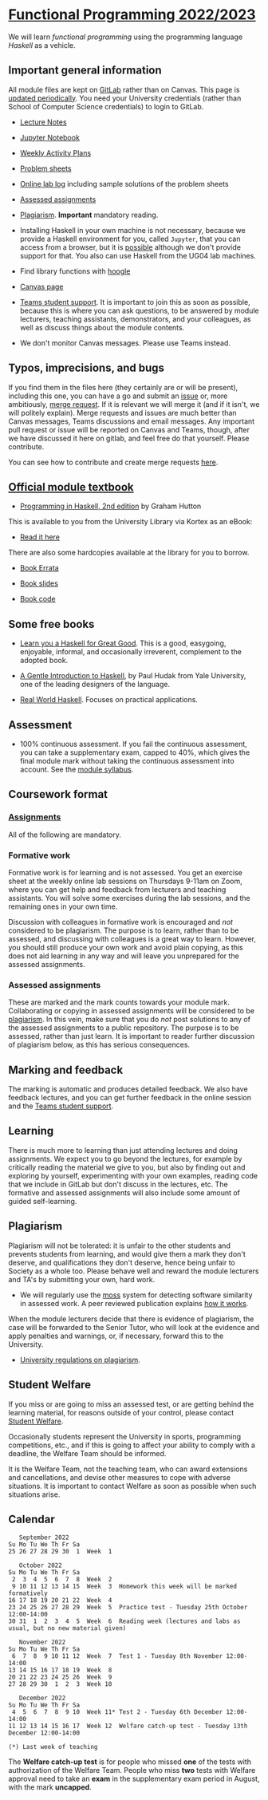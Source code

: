 # [Functional Programming 2022/2023](https://canvas.bham.ac.uk/courses/65655)

We will learn *functional programming* using the programming language *Haskell* as a vehicle.

## Important general information

All module files are kept on [GitLab](https://git.cs.bham.ac.uk/fp/learning-2022/-/blob/main/README.md) rather than on Canvas. This page is [updated periodically](https://git.cs.bham.ac.uk/-/ide/project/mhe/fp-learning-2022). You need your University credentials (rather than School of Computer Science credentials) to login to GitLab.

* [Lecture Notes](files/LectureNotes/README.md)

* [Jupyter Notebook](https://jupyter.apps.okd.aws.cs.bham.ac.uk/)

* [Weekly Activity Plans](files/ActivityPlans/README.md)

* [Problem sheets](files/ProblemSheets/README.md)

* [Online lab log](files/LabLog/README.md) including sample solutions of the problem sheets

* [Assessed assignments](files/Assignments/README.md)

* [Plagiarism](#plagiarism). **Important** mandatory reading.

* Installing Haskell in your own machine is not necessary, because we provide a Haskell environment for you, called `Jupyter`, that you can access from a browser, but it is [possible](files/Resources/installing-haskell.md) although we don't provide support for that. You also can use Haskell from the UG04 lab machines.

* Find library functions with [hoogle](https://hoogle.haskell.org/)

* [Canvas page](https://canvas.bham.ac.uk/courses/65655)

* [Teams student support](https://teams.microsoft.com/l/team/19%3aRr272rvRTEv-FSiEiCX5v7WnmAHikF-4vE3jwihfAio1%40thread.tacv2/conversations?groupId=3e7869ea-102e-4c94-bb4c-426c2df6111e&tenantId=b024cacf-dede-4241-a15c-3c97d553e9f3). It is important to join this as soon as possible, because this is where you can ask questions, to be answered by module lecturers, teaching assistants, demonstrators, and your colleagues, as well as discuss things about the module contents.

* We don't monitor Canvas messages. Please use Teams instead.

## Typos, imprecisions, and bugs

If you find them in the files here (they certainly are or will be present), including this one, you can have a go and submit an [issue](https://git.cs.bham.ac.uk/fp/learning-2022/-/issues) or, more ambitiously, [merge request](https://docs.gitlab.com/ee/user/project/merge_requests/creating_merge_requests.html). If it is relevant we will merge it (and if it isn't, we will politely explain). Merge requests and issues are much better than Canvas messages, Teams discussions and email messages. Any important pull request or issue will be reported on Canvas and Teams, though, after we have discussed it here on gitlab, and feel free do that yourself. Please contribute.

You can see how to contribute and create merge requests [here](CONTRIBUTING.md).

## [Official module textbook](https://rl.talis.com/3/bham/lists/C9A9B3B5-0505-08C0-23A3-2A6A14A3CB1E.html?lang=en)

* [Programming in Haskell, 2nd edition](http://www.cs.nott.ac.uk/~pszgmh/pih.html) by Graham Hutton

This is available to you from the University Library via Kortex as an eBook:

* [Read it here](https://bham.rl.talis.com/link?url=https%3A%2F%2Fapp.kortext.com%2FShibboleth.sso%2FLogin%3FentityID%3Dhttps%253A%252F%252Fidp.bham.ac.uk%252Fshibboleth%26target%3Dhttps%253A%252F%252Fapp.kortext.com%252Fborrow%252F382335&sig=70da9a4ff905dba3523840088f10e61e90877af4795f3070b3775767fa856348)

There are also some hardcopies available at the library for you to borrow.

* [Book Errata](http://www.cs.nott.ac.uk/~pszgmh/pih-errata.html)

* [Book slides](files/Resources/Book/slides)

* [Book code](files/Resources/Book/code)

## Some free books

* [Learn you a Haskell for Great Good](http://learnyouahaskell.com/). This is a good, easygoing, enjoyable, informal, and occasionally irreverent, complement to the adopted book.

* [A Gentle Introduction to Haskell](https://www.haskell.org/tutorial/), by Paul Hudak from Yale University, one of the leading designers of the language.

* [Real World Haskell](http://book.realworldhaskell.org/read/). Focuses on practical applications.

## Assessment

* 100% continuous assessment. If you fail the continuous assessment, you can take a supplementary exam, capped to 40%, which gives the final module mark without taking the continuous assessment into account. See the [module syllabus](https://www.cs.bham.ac.uk/internal/modules/2022/06-34253/).

## Coursework format

### [Assignments](https://canvas.bham.ac.uk/courses/65655/assignments)

All of the following are mandatory.

### Formative work

  Formative work is for learning and is not assessed. You get an exercise sheet at the weekly online lab sessions on Thursdays 9-11am on Zoom, where you can get help and feedback from lecturers and teaching assistants. You will solve some exercises during the lab sessions, and the remaining ones in your own time.

  Discussion with colleagues in formative work is encouraged and *not* considered to be plagiarism. The purpose is to learn, rather than to be assessed, and discussing with colleagues is a great way to learn. However, you should still produce your own work and avoid plain copying, as this does not aid learning in any way and will leave you unprepared for the assessed assignments.

### Assessed assignments

  These are marked and the mark counts towards your module mark.
  Collaborating or copying in assessed assignments will be considered to be [plagiarism](https://intranet.birmingham.ac.uk/as/studentservices/conduct/plagiarism/index.aspx).
  In this vein, make sure that you do *not* post solutions to any of the assessed assignments to a public repository. The purpose is to be assessed, rather than just learn.
  It is important to reader further discussion of plagiarism below, as this has serious consequences.

## Marking and feedback

The marking is automatic and produces detailed feedback. We also have feedback lectures, and you can get further feedback in the online session and the [Teams student support](https://teams.microsoft.com/l/team/19%3aRr272rvRTEv-FSiEiCX5v7WnmAHikF-4vE3jwihfAio1%40thread.tacv2/conversations?groupId=3e7869ea-102e-4c94-bb4c-426c2df6111e&tenantId=b024cacf-dede-4241-a15c-3c97d553e9f3).

## Learning

There is much more to learning than just attending lectures and doing assignments. We expect you to go beyond the lectures, for example by critically reading the material we give to you, but also by finding out and exploring by yourself, experimenting with your own examples, reading code that we include in GitLab but don't discuss in the lectures, etc. The formative and assessed assignments will also include some amount of guided self-learning.

<a name="plagiarism"></a>
## <a id="Plagiarism"></a>Plagiarism

Plagiarism will not be tolerated: it is unfair to the other students and prevents students from learning, and would give them a mark they don't deserve, and qualifications they don't deserve, hence being unfair to Society as a whole too. Please behave well and reward the module lecturers and TA's by submitting your own, hard work.

 * We will regularly use the [moss](https://theory.stanford.edu/~aiken/moss/) system for detecting software similarity in assessed work. A peer reviewed publication explains [how it works](http://theory.stanford.edu/~aiken/publications/papers/sigmod03.pdf).

When the module lecturers decide that there is evidence of plagiarism, the case will be forwarded to the Senior Tutor, who will look at the evidence and apply penalties and warnings, or, if necessary, forward this to the University.

 * [University regulations on plagiarism](https://intranet.birmingham.ac.uk/as/studentservices/conduct/plagiarism/index.aspx).

## Student Welfare

If you miss or are going to miss an assessed test, or are getting behind the learning material, for reasons outside of your control, please contact [Student Welfare](https://coss.formstack.com/forms/college_wellbeing_appointments).

Occasionally students represent the University in sports, programming competitions, etc., and if this is going to affect your ability to comply with a deadline, the Welfare Team should be informed.

It is the Welfare Team, not the teaching team, who can award extensions and cancellations, and devise other measures to cope with adverse situations. It is important to contact Welfare as soon as possible when such situations arise.

## Calendar

```
   September 2022
Su Mo Tu We Th Fr Sa
25 26 27 28 29 30  1  Week  1

   October 2022
Su Mo Tu We Th Fr Sa
 2  3  4  5  6  7  8  Week  2
 9 10 11 12 13 14 15  Week  3  Homework this week will be marked formatively
16 17 18 19 20 21 22  Week  4
23 24 25 26 27 28 29  Week  5  Practice test - Tuesday 25th October 12:00-14:00
30 31  1  2  3  4  5  Week  6  Reading week (lectures and labs as usual, but no new material given)

   November 2022
Su Mo Tu We Th Fr Sa
 6  7  8  9 10 11 12  Week  7  Test 1 - Tuesday 8th November 12:00-14:00
13 14 15 16 17 18 19  Week  8
20 21 22 23 24 25 26  Week  9
27 28 29 30  1  2  3  Week 10

   December 2022
Su Mo Tu We Th Fr Sa
 4  5  6  7  8  9 10  Week 11* Test 2 - Tuesday 6th December 12:00-14:00
11 12 13 14 15 16 17  Week 12  Welfare catch-up test - Tuesday 13th December 12:00-14:00

(*) Last week of teaching
```

The **Welfare catch-up test** is for people who missed **one** of the tests with authorization of the Welfare Team.  People who miss **two** tests with Welfare approval need to take an **exam** in the supplementary exam period in August, with the mark **uncapped**.

